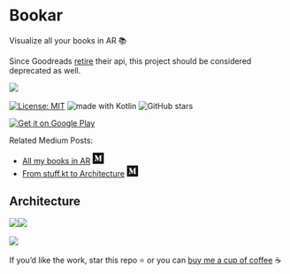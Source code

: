 # Bookar
Visualize all your books in AR 📚

Since Goodreads [retire](https://www.goodreads.com/api) their api, this project should be considered deprecated as well.

![](img/group.png)

[![License: MIT](https://img.shields.io/badge/License-MIT-yellow.svg)](https://opensource.org/licenses/MIT)
<img src="https://img.shields.io/badge/made%20with-kotlin-blue.svg" alt="made with Kotlin">
![GitHub stars](https://img.shields.io/github/stars/intmainreturn00/Bookar.svg?style=social)

<a href="https://play.google.com/store/apps/details?id=com.intmainreturn00.bookar" target="_blank">
<img src="https://play.google.com/intl/en_us/badges/images/generic/en-play-badge.png" alt="Get it on Google Play" height="90"/></a>

Related Medium Posts:

* [All my books in AR](https://medium.com/@intmainreturn00/all-my-books-in-ar-c4d740a3ecbb) <img src="https://github.com/Medium/medium-logos/blob/master/monogram/Monogram.png" width="20">
* [From stuff.kt to Architecture](https://medium.com/@intmainreturn00/from-stuff-kt-to-architecture-905426799dae) <img src="https://github.com/Medium/medium-logos/blob/master/monogram/Monogram.png" width="20">

## Architecture
<img src="img/clean.png" width="400"/></a><img src="img/clean_mvvm.png" width="400"/></a>

<img src="img/comparison.png" width="400"/></a>

If you’d like the work, star this repo ⭐️ or you can [buy me a cup of coffee](http://ko-fi.com/intmainreturn00) ☕️
